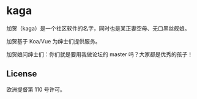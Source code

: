 # kaga

加贺（kaga）是一个社区软件的名字，同时也是某正妻空母、无口黑丝舰娘。

加贺基于 Koa/Vue 为绅士们提供服务。

加贺娘问绅士们：你们就是要用我做论坛的 master 吗？大家都是优秀的孩子！

## License

欧洲提督第 110 号许可。
